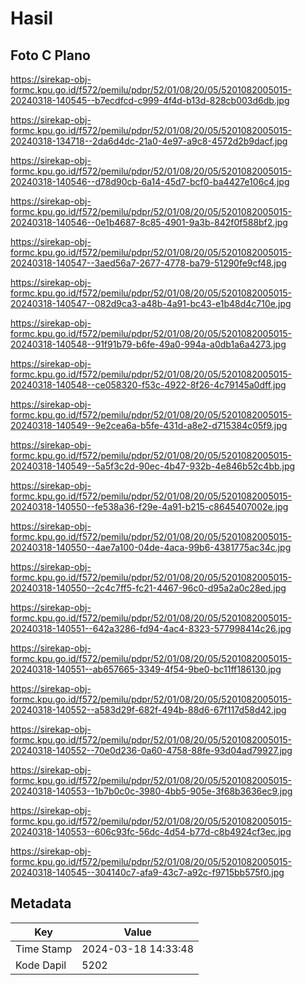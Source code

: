 # Hasil

## Foto C Plano

https://sirekap-obj-formc.kpu.go.id/f572/pemilu/pdpr/52/01/08/20/05/5201082005015-20240318-140545--b7ecdfcd-c999-4f4d-b13d-828cb003d6db.jpg

https://sirekap-obj-formc.kpu.go.id/f572/pemilu/pdpr/52/01/08/20/05/5201082005015-20240318-134718--2da6d4dc-21a0-4e97-a9c8-4572d2b9dacf.jpg

https://sirekap-obj-formc.kpu.go.id/f572/pemilu/pdpr/52/01/08/20/05/5201082005015-20240318-140546--d78d90cb-6a14-45d7-bcf0-ba4427e106c4.jpg

https://sirekap-obj-formc.kpu.go.id/f572/pemilu/pdpr/52/01/08/20/05/5201082005015-20240318-140546--0e1b4687-8c85-4901-9a3b-842f0f588bf2.jpg

https://sirekap-obj-formc.kpu.go.id/f572/pemilu/pdpr/52/01/08/20/05/5201082005015-20240318-140547--3aed56a7-2677-4778-ba79-51290fe9cf48.jpg

https://sirekap-obj-formc.kpu.go.id/f572/pemilu/pdpr/52/01/08/20/05/5201082005015-20240318-140547--082d9ca3-a48b-4a91-bc43-e1b48d4c710e.jpg

https://sirekap-obj-formc.kpu.go.id/f572/pemilu/pdpr/52/01/08/20/05/5201082005015-20240318-140548--91f91b79-b6fe-49a0-994a-a0db1a6a4273.jpg

https://sirekap-obj-formc.kpu.go.id/f572/pemilu/pdpr/52/01/08/20/05/5201082005015-20240318-140548--ce058320-f53c-4922-8f26-4c79145a0dff.jpg

https://sirekap-obj-formc.kpu.go.id/f572/pemilu/pdpr/52/01/08/20/05/5201082005015-20240318-140549--9e2cea6a-b5fe-431d-a8e2-d715384c05f9.jpg

https://sirekap-obj-formc.kpu.go.id/f572/pemilu/pdpr/52/01/08/20/05/5201082005015-20240318-140549--5a5f3c2d-90ec-4b47-932b-4e846b52c4bb.jpg

https://sirekap-obj-formc.kpu.go.id/f572/pemilu/pdpr/52/01/08/20/05/5201082005015-20240318-140550--fe538a36-f29e-4a91-b215-c8645407002e.jpg

https://sirekap-obj-formc.kpu.go.id/f572/pemilu/pdpr/52/01/08/20/05/5201082005015-20240318-140550--4ae7a100-04de-4aca-99b6-4381775ac34c.jpg

https://sirekap-obj-formc.kpu.go.id/f572/pemilu/pdpr/52/01/08/20/05/5201082005015-20240318-140550--2c4c7ff5-fc21-4467-96c0-d95a2a0c28ed.jpg

https://sirekap-obj-formc.kpu.go.id/f572/pemilu/pdpr/52/01/08/20/05/5201082005015-20240318-140551--642a3286-fd94-4ac4-8323-577998414c26.jpg

https://sirekap-obj-formc.kpu.go.id/f572/pemilu/pdpr/52/01/08/20/05/5201082005015-20240318-140551--ab657665-3349-4f54-9be0-bc11ff186130.jpg

https://sirekap-obj-formc.kpu.go.id/f572/pemilu/pdpr/52/01/08/20/05/5201082005015-20240318-140552--a583d29f-682f-494b-88d6-67f117d58d42.jpg

https://sirekap-obj-formc.kpu.go.id/f572/pemilu/pdpr/52/01/08/20/05/5201082005015-20240318-140552--70e0d236-0a60-4758-88fe-93d04ad79927.jpg

https://sirekap-obj-formc.kpu.go.id/f572/pemilu/pdpr/52/01/08/20/05/5201082005015-20240318-140553--1b7b0c0c-3980-4bb5-905e-3f68b3636ec9.jpg

https://sirekap-obj-formc.kpu.go.id/f572/pemilu/pdpr/52/01/08/20/05/5201082005015-20240318-140553--606c93fc-56dc-4d54-b77d-c8b4924cf3ec.jpg

https://sirekap-obj-formc.kpu.go.id/f572/pemilu/pdpr/52/01/08/20/05/5201082005015-20240318-140545--304140c7-afa9-43c7-a92c-f9715bb575f0.jpg


## Metadata

| Key        | Value               |
| ---------- | ------------------- |
| Time Stamp | 2024-03-18 14:33:48 |
| Kode Dapil | 5202                |



